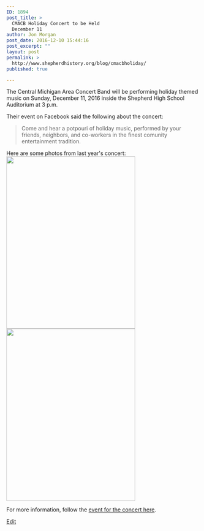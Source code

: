 ```yaml
---
ID: 1894
post_title: >
  CMACB Holiday Concert to be Held
  December 11
author: Jon Morgan
post_date: 2016-12-10 15:44:16
post_excerpt: ""
layout: post
permalink: >
  http://www.shepherdhistory.org/blog/cmacbholiday/
published: true

---
```

The Central Michigan Area Concert Band will be performing holiday themed music on Sunday, December 11, 2016 inside the Shepherd High School Auditorium at 3 p.m.

Their event on Facebook said the following about the concert:
<blockquote>Come and hear a potpouri of holiday music, performed by your friends, neighbors, and co-workers in the finest comunity entertainment tradition.</blockquote>
Here are some photos from last year's concert:

<img class="alignnone size-medium wp-image-1903" src="http://www.shepherdhistory.org/wp-content/uploads/2016/12/12339408_10153911160035921_3454303418014457471_o-336x450.jpg" alt="" width="336" height="450" />

<img class="alignnone size-medium wp-image-1904" src="http://www.shepherdhistory.org/wp-content/uploads/2016/12/12363210_10153911159975921_3171048118821891899_o-336x450.jpg" alt="" width="336" height="450" />

For more information, follow the [event for the concert here](https://www.facebook.com/events/1805384953052521/).

[Edit](https://docs.google.com/document/d/1nDbA3V_jMfWIfdVy4-evI1JiP5eK6LI7QJRprO8jAsg/edit?usp=sharing)
